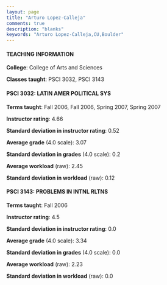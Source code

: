 ```yaml
---
layout: page
title: "Arturo Lopez-Calleja" 
comments: true
description: "blanks"
keywords: "Arturo Lopez-Calleja,CU,Boulder"
---
```

<head>
<script src="https://ajax.googleapis.com/ajax/libs/jquery/2.1.3/jquery.min.js"></script>
<script src="https://dl.dropboxusercontent.com/s/pc42nxpaw1ea4o9/highcharts.js?dl=0"></script>
<!-- <script src="../assets/js/highcharts.js"></script> -->
<style type="text/css">@font-face {
	font-family: "Bebas Neue";
	src: url(https://www.filehosting.org/file/details/544349/BebasNeue Regular.otf) format("opentype");
	}
	h1.Bebas { 
		font-family: "Bebas Neue", Verdana, Tahoma;
	}
</style>
</head>
	   
#### TEACHING INFORMATION

**College**: College of Arts and Sciences

**Classes taught**: PSCI 3032, PSCI 3143

#### PSCI 3032: LATIN AMER POLITICAL SYS

**Terms taught**: Fall 2006, Fall 2006, Spring 2007, Spring 2007

**Instructor rating**: 4.66

**Standard deviation in instructor rating**: 0.52

**Average grade** (4.0 scale): 3.07

**Standard deviation in grades** (4.0 scale): 0.2

**Average workload** (raw): 2.45

**Standard deviation in workload** (raw): 0.12

#### PSCI 3143: PROBLEMS IN INTNL RLTNS

**Terms taught**: Fall 2006

**Instructor rating**: 4.5

**Standard deviation in instructor rating**: 0.0

**Average grade** (4.0 scale): 3.34

**Standard deviation in grades** (4.0 scale): 0.0

**Average workload** (raw): 2.23

**Standard deviation in workload** (raw): 0.0


